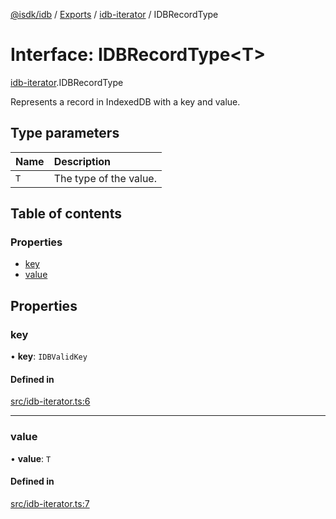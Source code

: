 [@isdk/idb](../README.md) / [Exports](../modules.md) / [idb-iterator](../modules/idb_iterator.md) / IDBRecordType

# Interface: IDBRecordType<T\>

[idb-iterator](../modules/idb_iterator.md).IDBRecordType

Represents a record in IndexedDB with a key and value.

## Type parameters

| Name | Description |
| :------ | :------ |
| `T` | The type of the value. |

## Table of contents

### Properties

- [key](idb_iterator.IDBRecordType.md#key)
- [value](idb_iterator.IDBRecordType.md#value)

## Properties

### key

• **key**: `IDBValidKey`

#### Defined in

[src/idb-iterator.ts:6](https://github.com/isdk/idb.js/blob/8949a63/src/idb-iterator.ts#L6)

___

### value

• **value**: `T`

#### Defined in

[src/idb-iterator.ts:7](https://github.com/isdk/idb.js/blob/8949a63/src/idb-iterator.ts#L7)
